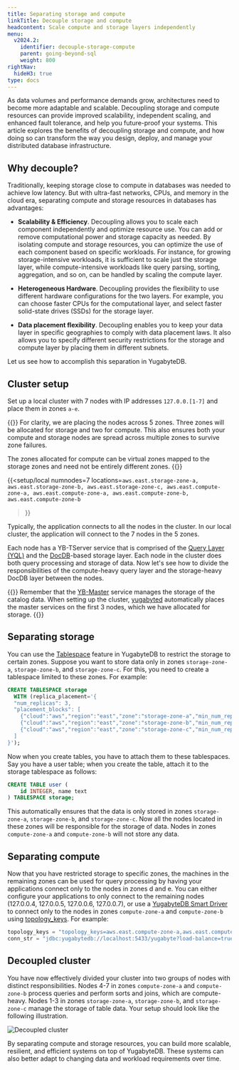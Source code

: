 ```yaml
---
title: Separating storage and compute
linkTitle: Decouple storage and compute
headcontent: Scale compute and storage layers independently
menu:
  v2024.2:
    identifier: decouple-storage-compute
    parent: going-beyond-sql
    weight: 800
rightNav:
  hideH3: true
type: docs
---
```


As data volumes and performance demands grow, architectures need to become more adaptable and scalable. Decoupling storage and compute resources can provide improved scalability, independent scaling, and enhanced fault tolerance, and help you future-proof your systems. This article explores the benefits of decoupling storage and compute, and how doing so can transform the way you design, deploy, and manage your distributed database infrastructure.

## Why decouple?

Traditionally, keeping storage close to compute in databases was needed to achieve low latency. But with ultra-fast networks, CPUs, and memory in the cloud era, separating compute and storage resources in databases has advantages:

- **Scalability & Efficiency**. Decoupling allows you to scale each component independently and optimize resource use. You can add or remove computational power and storage capacity as needed. By isolating compute and storage resources, you can optimize the use of each component based on specific workloads. For instance, for growing storage-intensive workloads, it is sufficient to scale just the storage layer, while compute-intensive workloads like query parsing, sorting, aggregation, and so on, can be handled by scaling the compute layer.

- **Heterogeneous Hardware**. Decoupling provides the flexibility to use different hardware configurations for the two layers. For example, you can choose faster CPUs for the computational layer, and select faster solid-state drives (SSDs) for the storage layer.

- **Data placement flexibility**. Decoupling enables you to keep your data layer in specific geographies to comply with data placement laws. It also allows you to specify different security restrictions for the storage and compute layer by placing them in different subnets.

Let us see how to accomplish this separation in YugabyteDB.

## Cluster setup

Set up a local cluster with 7 nodes with IP addresses `127.0.0.[1-7]` and place them in zones `a-e`.

{{<note>}}
For clarity, we are placing the nodes across 5 zones. Three zones will be allocated for storage and two for compute. This also ensures both your compute and storage nodes are spread across multiple zones to survive zone failures.

The zones allocated for compute can be virtual zones mapped to the storage zones and need not be entirely different zones.
{{</note>}}

{{<setup/local numnodes=7
    locations=`aws.east.storage-zone-a,
               aws.east.storage-zone-b,
               aws.east.storage-zone-c,
               aws.east.compute-zone-a,
               aws.east.compute-zone-a,
               aws.east.compute-zone-b,
               aws.east.compute-zone-b`
>}}

Typically, the application connects to all the nodes in the cluster. In our local cluster, the application will connect to the 7 nodes in the 5 zones.

Each node has a YB-TServer service that is comprised of the [Query Layer (YQL)](../../../architecture/query-layer) and the [DocDB](../../../architecture/docdb)-based storage layer. Each node in the cluster does both query processing and storage of data. Now let's see how to divide the responsibilities of the compute-heavy query layer and the storage-heavy DocDB layer between the nodes.

{{<tip title="YB-Master">}}
Remember that the [YB-Master](../../../architecture/yb-master) service manages the storage of the catalog data. When setting up the cluster, [yugabyted](../../../reference/configuration/yugabyted) automatically places the master services on the first 3 nodes, which we have allocated for storage.
{{</tip>}}

## Separating storage

You can use the [Tablespace](../tablespaces) feature in YugabyteDB to restrict the storage to certain zones. Suppose you want to store data only in zones `storage-zone-a`, `storage-zone-b`, and `storage-zone-c`. For this, you need to create a tablespace limited to these zones. For example:

```sql
CREATE TABLESPACE storage
  WITH (replica_placement='{
  "num_replicas": 3,
  "placement_blocks": [
    {"cloud":"aws","region":"east","zone":"storage-zone-a","min_num_replicas":1},
    {"cloud":"aws","region":"east","zone":"storage-zone-b","min_num_replicas":1},
    {"cloud":"aws","region":"east","zone":"storage-zone-c","min_num_replicas":1}
  ]
}');
```

Now when you create tables, you have to attach them to these tablespaces. Say you have a user table; when you create the table, attach it to the storage tablespace as follows:

```sql
CREATE TABLE user (
    id INTEGER, name text
) TABLESPACE storage;
```

This automatically ensures that the data is only stored in zones `storage-zone-a`, `storage-zone-b`, and `storage-zone-c`. Now all the nodes located in these zones will be responsible for the storage of data. Nodes in zones `compute-zone-a` and `compute-zone-b` will not store any data.

## Separating compute

Now that you have restricted storage to specific zones, the machines in the remaining zones can be used for query processing by having your applications connect only to the nodes in zones d and e. You can either configure your applications to only connect to the remaining nodes (127.0.0.4, 127.0.0.5, 127.0.0.6, 127.0.0.7), or use a [YugabyteDB Smart Driver](/stable/drivers-orms/smart-drivers) to connect only to the nodes in zones `compute-zone-a` and `compute-zone-b` using [topology_keys](/stable/drivers-orms/smart-drivers/#topology-keys). For example:

```java
topology_keys = "topology_keys=aws.east.compute-zone-a,aws.east.compute-zone-b";
conn_str = "jdbc:yugabytedb://localhost:5433/yugabyte?load-balance=true&" + topology_keys;
```

## Decoupled cluster

You have now effectively divided your cluster into two groups of nodes with distinct responsibilities. Nodes 4-7 in zones `compute-zone-a` and `compute-zone-b` process queries and perform sorts and joins, which are compute-heavy. Nodes 1-3 in zones `storage-zone-a`, `storage-zone-b`, and `storage-zone-c` manage the storage of table data. Your setup should look like the following illustration.

![Decoupled cluster](/images/explore/decoupling-compute-storage-final.png)

By separating compute and storage resources, you can build more scalable, resilient, and efficient systems on top of YugabyteDB. These systems can also better adapt to changing data and workload requirements over time.

